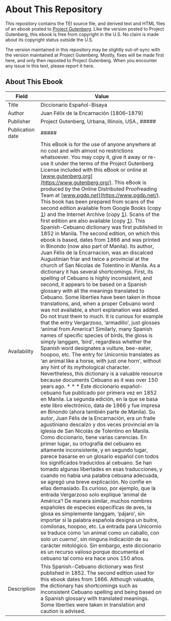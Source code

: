 # About This Repository

This repository contains the TEI source file, and derived text and HTML files of an ebook posted to [Project Gutenberg](https://www.gutenberg.org/). Like the version posted to Project Gutenberg, this ebook is free from copyright in the U.S. No claim is made about its copyright status outside the U.S.

The version maintained in this repository may be slightly out-of-sync with the version maintained at Project Gutenberg. Mostly, fixes will be made first here, and only then reposted to Project Gutenberg. When you encounter any issue in this text, please report it here.

## About This Ebook

| Field | Value |
|-------|-------|
| Title | Diccionario Español-Bisaya |
| Author | Juan Félix de la Encarnación (1806–1879) |
| Publisher | Project Gutenberg, Urbana, Illinois, USA., ##### |
| Publication date | ##### |
| Availability | This eBook is for the use of anyone anywhere at no cost and with almost no restrictions whatsoever. You may copy it, give it away or re-use it under the terms of the Project Gutenberg License included with this eBook or online at [www.gutenberg.org](https://www.gutenberg.org/). This eBook is produced by the Online Distributed Proofreading Team at [www.pgdp.net](https://www.pgdp.net/). This book has been prepared from scans of the second edition available from Google Books (copy [1](https://books.google.com/books?id=hjM8AAAAMAAJ)) and the Internet Archive (copy [1](https://archive.org/details/diccionarioespa00unkngoog)). Scans of the first edition are also available (copy [1](https://reader.digitale-sammlungen.de/en/fs1/object/display/bsb10521977_00001.html)). This Spanish-Cebuano dictionary was first published in 1852 in Manila. The second edition, on which this ebook is based, dates from 1866 and was printed in Binondo (now also part of Manila). Its author, Juan Félis de la Encarnacion, was an discalced Augustinian friar and twice a provincial at the church of San Nicolas de Tolentino in Manila. As a dictionary it has several shortcomings. First, its spelling of Cebuano is highly inconsistent, and second, it appears to be based on a Spanish glossary with all the meanings translated to Cebuano. Some liberties have been taken in those translations, and, when a proper Cebuano word was not available, a short explanation was added. Do not trust them to much. It is curious for example that the entry Vergarzoso, ‘armadillo’, just glosses ‘animal from America’! Similarly, many Spanish names of specific species of birds, the gloss is simply langgam, ‘bird’, regardless whether the Spanish word designates a vulture, bee-eater, hoopoo, etc. The entry for Unicornio translates as ‘an animal like a horse, with just one horn’, without any hint of its mythological character. Nevertheless, this dictionary is a valuable resource because documents Cebuano as it was over 150 years ago. * * * Este diccionario español-cebuano fue publicado por primera vez en 1852 en Manila. La segunda edición, en la que se basa este libro electrónico, data de 1866 y fue impresa en Binondo (ahora también parte de Manila). Su autor, Juan Félis de la Encarnación, era un fraile agustiniano descalzo y dos veces provincial en la iglesia de San Nicolás de Tolentino en Manila. Como diccionario, tiene varias carencias. En primer lugar, su ortografía del cebuano es altamente inconsistente, y en segundo lugar, parece basarse en un glosario español con todos los significados traducidos al cebuano. Se han tomado algunas libertades en esas traducciones, y cuando no había una palabra cebuana adecuada, se agregó una breve explicación. No confíe en ellas demasiado. Es curioso, por ejemplo, que la entrada Vergarzoso solo explique ‘animal de América’! De manera similar, muchos nombres españoles de especies específicas de aves, la glosa es simplemente langgam, ‘pájaro’, sin importar si la palabra española designa un buitre, comilonas, hoopoo, etc. La entrada para Unicornio se traduce como ‘un animal como un caballo, con solo un cuerno’, sin ninguna indicación de su carácter mitológico. Sin embargo, este diccionario es un recurso valioso porque documenta el cebuano tal como era hace unos 150 años. |
| Description | This Spanish-Cebuano dictionary was first published in 1852. The second edition used for this ebook dates from 1866. Although valuable, the dictionary has shortcomings such as inconsistent Cebuano spelling and being based on a Spanish glossary with translated meanings. Some liberties were taken in translation and caution is advised. |
